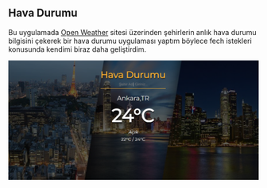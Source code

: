 ## Hava Durumu

Bu uygulamada [Open Weather](https://openweathermap.org) sitesi üzerinden şehirlerin anlık hava durumu bilgisini çekerek bir hava durumu uygulaması yaptım böylece fech istekleri konusunda kendimi biraz daha geliştirdim.

![Hava Durumu](havadurumu.png)